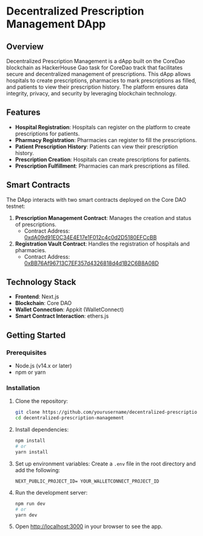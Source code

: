 # Decentralized Prescription Management DApp

## Overview

Decentralized Prescription Management is a dApp built on the CoreDao blockchain as HackerHouse Gao task for CoreDao  track that facilitates secure and decentralized management of prescriptions. This dApp allows hospitals to create prescriptions, pharmacies to mark prescriptions as filled, and patients to view their prescription history. The platform ensures data integrity, privacy, and security by leveraging blockchain technology.

## Features

- **Hospital Registration**: Hospitals can register on the platform to create prescriptions for patients.
- **Pharmacy Registration**: Pharmacies can register to fill the prescriptions.
- **Patient Prescription History**: Patients can view their prescription history.
- **Prescription Creation**: Hospitals can create prescriptions for patients.
- **Prescription Fulfillment**: Pharmacies can mark prescriptions as filled.

## Smart Contracts

The DApp interacts with two smart contracts deployed on the Core DAO testnet:

1. **Prescription Management Contract**: Manages the creation and status of prescriptions.
   - Contract Address: [0xdA09d91E0C34E4E17e1F012c4c0d2D5180EFCcBB](https://scan.test.btcs.network/address/0xdA09d91E0C34E4E17e1F012c4c0d2D5180EFCcBB)
2. **Registration Vault Contract**: Handles the registration of hospitals and pharmacies.
   - Contract Address: [0xBB76Af96713C7EF357d4326818d4d1B2C6B8A08D](https://scan.test.btcs.network/address/0xBB76Af96713C7EF357d4326818d4d1B2C6B8A08D)

## Technology Stack

- **Frontend**: Next.js
- **Blockchain**: Core DAO
- **Wallet Connection**: Appkit (WalletConnect)
- **Smart Contract Interaction**: ethers.js

## Getting Started

### Prerequisites

- Node.js (v14.x or later)
- npm or yarn

### Installation

1. Clone the repository:

   ```bash
   git clone https://github.com/yourusername/decentralized-prescription-management.git
   cd decentralized-prescription-management
   ```
2. Install dependencies:

   ```bash
   npm install
   # or
   yarn install
   ```
3. Set up environment variables:
   Create a `.env` file in the root directory and add the following:

   ```env
   NEXT_PUBLIC_PROJECT_ID= YOUR_WALLETCONNECT_PROJECT_ID
   ```
4. Run the development server:

   ```bash
   npm run dev
   # or
   yarn dev
   ```
5. Open [http://localhost:3000](http://localhost:3000) in your browser to see the app.

